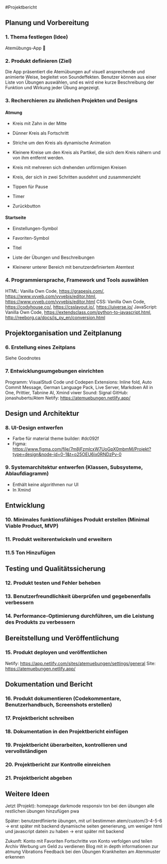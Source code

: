 #Projektbericht

## Planung und Vorbereitung

### 1. Thema festlegen (Idee)

Atemübungs-App 😤

### 2. Produkt definieren (Ziel)

Die App präsentiert die Atemübungen auf visuell ansprechende und animierte Weise, begleitet von Soundeffekten. Benutzer können aus einer Liste von Übungen auswählen, und es wird eine kurze Beschreibung der Funktion und Wirkung jeder Übung angezeigt.

### 3. Recherchieren zu ähnlichen Projekten und Designs

#### Atmung

- Kreis mit Zahn in der Mitte

- Dünner Kreis als Fortschritt

- Striche um den Kreis als dynamische Animation

- Kleinere Kreise um den Kreis als Partikel, die sich dem Kreis nähern und von ihm entfernt werden.

- Kreis mit mehreren sich drehenden unförmigen Kreisen

- Kreis, der sich in zwei Schritten ausdehnt und zusammenzieht

- Tippen für Pause

- Timer

- Zurückbutton

#### Startseite

- Einstellungen-Symbol

- Favoriten-Symbol

- Titel

- Liste der Übungen und Beschreibungen

- Kleinerer unterer Bereich mit benutzerdefiniertem Atemtest

### 4. Programmiersprache, Framework und Tools auswählen

HTML: Vanilla Own Code, https://grapesjs.com/, https://www.vvveb.com/vvvebjs/editor.html, https://www.vvveb.com/vvvebjs/editor.html
CSS: Vanilla Own Code, https://codyhouse.co/, https://csslayout.io/, https://uiverse.io/
JavaScript: Vanilla Own Code, https://extendsclass.com/python-to-javascript.html, http://reeborg.ca/docs/js_py_en/conversion.html

## Projektorganisation und Zeitplanung

### 6. Erstellung eines Zeitplans

Siehe Goodnotes

### 7. Entwicklungsumgebungen einrichten

Programm: VisualStudi Code und Codepen
Extensions: Inline fold, Auto Commit Message, German Language Pack, Live Server, Markdoen All in One, Prittier, Tabnine AI, Xmind viwer
Sound: Signal
GitHub: jonashuberts/Atem
Netify: https://atemuebungen.netlify.app/

## Design und Architektur

### 8. UI-Design entwerfen

- Farbe für material theme builder: #dc092f
- Figma: https://www.figma.com/file/7m8jFzmlcxW7UoGpX0mbmM/Projekt?type=design&node-id=0-1&t=o25OEU6ix0RNDzPv-0

### 9. Systemarchitektur entwerfen (Klassen, Subsysteme, Ablaufdiagramm)

- Enthält keine algorithmen nur UI
- In Xmind

## Entwicklung

### 10. Minimales funktionsfähiges Produkt erstellen (Minimal Viable Product, MVP)

### 11. Produkt weiterentwickeln und erweitern

### 11.5 Ton Hinzufügen

## Testing und Qualitätssicherung

### 12. Produkt testen und Fehler beheben

### 13. Benutzerfreundlichkeit überprüfen und gegebenenfalls verbessern

### 14. Performance-Optimierung durchführen, um die Leistung des Produkts zu verbessern

## Bereitstellung und Veröffentlichung

### 15. Produkt deployen und veröffentlichen

Netify: https://app.netlify.com/sites/atemuebungen/settings/general
Site: https://atemuebungen.netlify.app/

## Dokumentation und Bericht

### 16. Produkt dokumentieren (Codekommentare, Benutzerhandbuch, Screenshots erstellen)

### 17. Projektbericht schreiben

### 18. Dokumentation in den Projektbericht einfügen

### 19. Projektbericht überarbeiten, kontrollieren und vervollständigen

### 20. Projektbericht zur Kontrolle einreichen

### 21. Projektbericht abgeben

## Weitere Ideen

Jetzt (Projekt):
homepage
darkmode
responsiv
ton bei den übungen
alle restlichen übungen hinzufügen
pwa

Später:
benutzerdfinierte übungen, mit url bestimmen atem/custom/3-4-5-6 -> erst später mit backend
dynamische seiten generierung, um weniger html und javascript datein zu haben -> erst später mit backend

Zukunft:
Konto mit Favoriten
Fortschritte von Konto verfolgen und teilen
Archiv
Werbung um Geld zu verdienen
Blog mit in depth informationen zur atmung
Vibrations Feedback bei den Übungen
Krankheiten am Atemmuster erkennen
